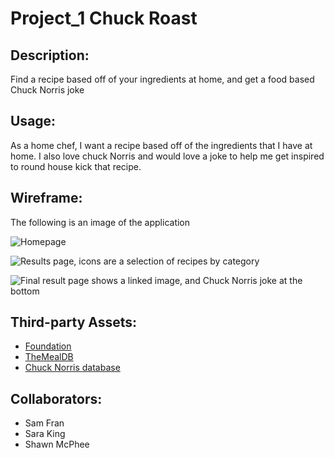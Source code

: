 # Project_1 Chuck Roast

## Description:

Find a recipe based off of your ingredients at home, and get a food based Chuck Norris joke

## Usage:

As a home chef, I want a recipe based off of the ingredients that I have at home.  I also love chuck Norris and would love a joke to help me get inspired to round house kick that recipe.

## Wireframe:

The following is an image of the application

![Homepage](.Wireframe/WireFrame-1.png)

![Results page, icons are a selection of recipes by category](.Wireframe/WireFrame-2.png)

![Final result page shows a linked image, and Chuck Norris joke at the bottom](.Wireframe/WireFrame-3.png)

## Third-party Assets:

* [Foundation](https://get.foundation/sites/docs/installation.html)
* [TheMealDB](https://www.themealdb.com/api.php)
* [Chuck Norris database](http://www.icndb.com/api/)

## Collaborators:
* Sam Fran
* Sara King
* Shawn McPhee